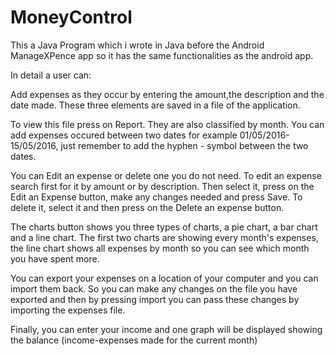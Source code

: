 # MoneyControl

This a Java Program which i wrote in Java before the Android ManageXPence app so it has the same functionalities as the android app.

In detail a user can: 

Add expenses as they occur by entering the amount,the description and the date made. These three elements are saved in a file of the 
application. 

To view this file press on Report. They are also classified by month. 
You can add expenses occured between two dates for example 01/05/2016-15/05/2016, just remember to add the hyphen - symbol between the two dates. 

You can Edit an expense or delete one you do not need. To edit an expense search first for it by amount or by description. Then select it, press on the Edit an Expense button, make any changes needed and press Save. To delete it, select it and then press on the Delete an expense button. 

The charts button shows you three types of charts, a pie chart, a bar chart and a line chart. The first two charts are showing every month's expenses, the line chart shows all expenses by month so you can see which month you have spent more. 

You can export your expenses on a location of your computer and you can import them back. So you can make any changes on the file you have exported and then by pressing import you can pass these changes by importing the expenses file. 

Finally, you can enter your income and one graph will be displayed showing the balance (income-expenses made for the current month)
